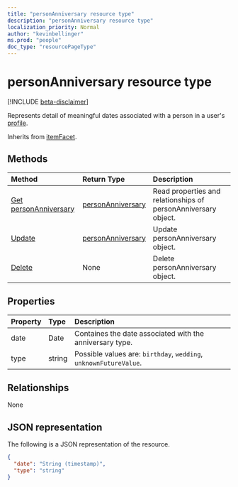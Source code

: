 ```yaml
---
title: "personAnniversary resource type"
description: "personAnniversary resource type"
localization_priority: Normal
author: "kevinbellinger"
ms.prod: "people"
doc_type: "resourcePageType"
---
```


# personAnniversary resource type

[!INCLUDE [beta-disclaimer](../../includes/beta-disclaimer.md)]

Represents detail of meaningful dates associated with a person in a user's [profile](profile.md).

Inherits from [itemFacet](itemFacet.md).

## Methods

| Method                                                   | Return Type                               | Description                                                    |
|:---------------------------------------------------------|:------------------------------------------|:---------------------------------------------------------------|
| [Get personAnniversary](../api/personanniversary-get.md) | [personAnniversary](personanniversary.md) | Read properties and relationships of personAnniversary object. |
| [Update](../api/personanniversary-update.md)             | [personAnniversary](personanniversary.md) | Update personAnniversary object.                               |
| [Delete](../api/personanniversary-delete.md)             | None                                      | Delete personAnniversary object.                               |

## Properties

| Property     | Type        | Description                                                      |
|:-------------|:------------|:-----------------------------------------------------------------|
|date          |Date         | Containes the date associated with the anniversary type.         |
|type          |string       | Possible values are: `birthday`, `wedding`, `unknownFutureValue`.|

## Relationships

None

## JSON representation

The following is a JSON representation of the resource. 

<!-- {
  "blockType": "resource",
  "optionalProperties": [

  ],
  "@odata.type": "microsoft.graph.personAnniversary",
  "baseType": ""
}-->

```json
{
  "date": "String (timestamp)",
  "type": "string"
}
```

<!-- uuid: 16cd6b66-4b1a-43a1-adaf-3a886856ed98
2019-02-04 14:57:30 UTC -->
<!-- {
  "type": "#page.annotation",
  "description": "personAnniversary resource",
  "keywords": "",
  "section": "documentation",
  "tocPath": ""
}-->